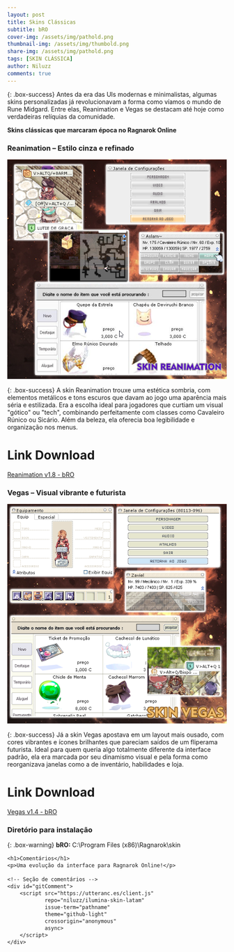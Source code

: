 ```yaml
---
layout: post
title: Skins Clássicas
subtitle: bRO
cover-img: /assets/img/pathold.png
thumbnail-img: /assets/img/thumbold.png
share-img: /assets/img/pathold.png
tags: [SKIN CLÁSSICA]
author: Niluzz
comments: true
---
```


{: .box-success}
Antes da era das UIs modernas e minimalistas, algumas skins personalizadas já revolucionavam a forma como víamos o mundo de Rune Midgard. Entre elas, Reanimation e Vegas se destacam até hoje como verdadeiras relíquias da comunidade.

**Skins clássicas que marcaram época no Ragnarok Online**

### Reanimation – Estilo cinza e refinado

![Reanimation](https://github.com/niluzz/ilumina-skin-latam/raw/main/assets/img/Reanimation.png)

{: .box-success}
A skin Reanimation trouxe uma estética sombria, com elementos metálicos e tons escuros que davam ao jogo uma aparência mais séria e estilizada. Era a escolha ideal para jogadores que curtiam um visual "gótico" ou "tech", combinando perfeitamente com classes como Cavaleiro Rúnico ou Sicário. Além da beleza, ela oferecia boa legibilidade e organização nos menus.

# Link Download 
[Reanimation v1.8 - bRO](https://app.box.com/s/z4orledscih233isrws8zlac5nbyqtur)

### Vegas – Visual vibrante e futurista

![Vegas](https://github.com/niluzz/ilumina-skin-latam/raw/main/assets/img/Vegas.png)

{: .box-success}
Já a skin Vegas apostava em um layout mais ousado, com cores vibrantes e ícones brilhantes que pareciam saídos de um fliperama futurista. Ideal para quem queria algo totalmente diferente da interface padrão, ela era marcada por seu dinamismo visual e pela forma como reorganizava janelas como a de inventário, habilidades e loja.

# Link Download
[Vegas v1.4 - bRO](https://app.box.com/s/ec75jphdmjfxom8d096zs2cnea1bgzho)

### Diretório para instalação

{: .box-warning}
**bRO:** C:\Program Files (x86)\Ragnarok\skin


<html lang="pt-BR">
<head>
    <meta charset="UTF-8">
    <title>iLuminaX Skin</title>
</head>
<body>

    <h1>Comentários</h1>
    <p>Uma evolução da interface para Ragnarok Online!</p>

    <!-- Seção de comentários -->
    <div id="gitComment">
        <script src="https://utteranc.es/client.js"
                repo="niluzz/ilumina-skin-latam"
                issue-term="pathname"
                theme="github-light"
                crossorigin="anonymous"
                async>
        </script>
    </div>

</body>
</html>